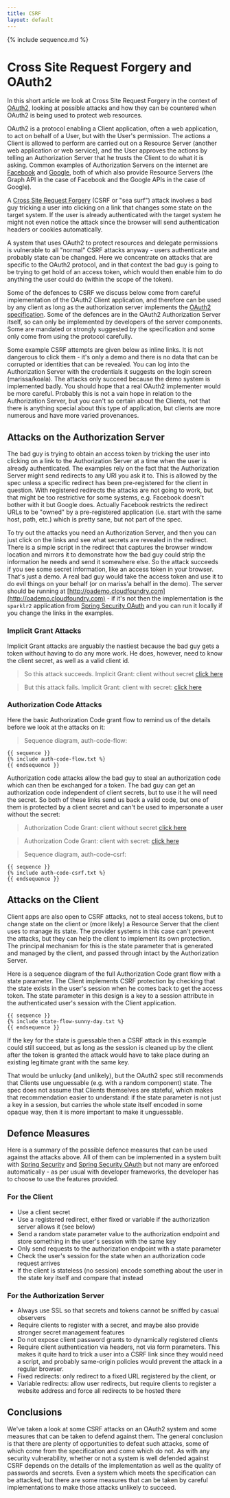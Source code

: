 ```yaml
---
title: CSRF
layout: default
---
```


{% include sequence.md %}

# Cross Site Request Forgery and OAuth2

In this short article we look at Cross Site Request Forgery in the context of [OAuth2](http://en.wikipedia.org/wiki/OAuth#OAuth_2.0), looking at possible attacks and how they can be countered when OAuth2 is being used to protect web resources.  

OAuth2 is a protocol enabling a Client application, often a web application, to act on behalf of a User, but with the User's permission.  The actions a Client is allowed to perform are carried out on a Resource Server (another web application or web service), and the User approves the actions by telling an Authorization Server that he trusts the Client to do what it is asking.  Common examples of Authorization Servers on the internet are [Facebook](http://developers.facebook.com/) and [Google](http://code.google.com/apis/accounts/docs/OAuth2.html), both of which also provide Resource Servers (the Graph API in the case of Facebook and the Google APIs in the case of Google).

A [Cross Site Request Forgery](http://en.wikipedia.org/wiki/Cross-site_request_forgery) (CSRF or "sea surf") attack involves a bad guy tricking a user into clicking on a link that changes some state on the target system.  If the user is already authenticated with the target system he might not even notice the attack since the browser will send authentication headers or cookies automatically.

A system that uses OAuth2 to protect resources and delegate permissions is vulnerable to all "normal" CSRF attacks anyway - users authenticate and probably state can be changed.  Here we concentrate on attacks that are specific to the OAuth2 protocol, and in that context the bad guy is going to be trying to get hold of an access token, which would then enable him to do anything the user could do (within the scope of the token).

Some of the defences to CSRF we discuss below come from careful implementation of the OAuth2 Client application, and therefore can be used by any client as long as the authorization server implements the [OAuth2 specification](http://tools.ietf.org/html/draft-ietf-oauth-v2).  Some of the defences are in the OAuth2 Authorization Server itself, so can only be implemented by developers of the server components.  Some are mandated or strongly suggested by the specification and some only come from using the protocol carefully.

Some example CSRF attempts are given below as inline links.  It is not dangerous to click them - it's only a demo and there is no data that can be corrupted or identities that can be revealed.  You can log into the Authorization Server with the credentials it suggests on the login screen (marissa/koala).  The attacks only succeed because the demo system is implemented badly.  You should hope that a real OAuth2 implementer would be more careful.  Probably this is not a vain hope in relation to the Authorization Server, but you can't so certain about the Clients, not that there is anything special about this type of application, but clients are more numerous and have more varied provenances.

## Attacks on the Authorization Server

The bad guy is trying to obtain an access token by tricking the user into clicking on a link to the Authorization Server at a time when the user is already authenticated.  The examples rely on the fact that the Authorization Server might send redirects to any URI you ask it to.  This is allowed by the spec unless a specific redirect has been pre-registered for the client in question.  With registered redirects the attacks are not going to work, but that might be too restrictive for some systems, e.g. Facebook doesn't bother with it but Google does.  Actually Facebook restricts the redirect URLs to be "owned" by a pre-registered application (i.e. start with the same host, path, etc.) which is pretty sane, but not part of the spec.

To try out the attacks you need an Authorization Server, and then you can just click on the links and see what secrets are revealed in the redirect.  There is a simple script in the redirect that captures the browser window location and mirrors it to demonstrate how the bad guy could strip the information he needs and send it somewhere else.  So the attack succeeds if you see some secret information, like an access token in your browser.  That's just a demo.  A real bad guy would take the access token and use it to do evil things on your behalf (or on mariss'a behalf in the demo). The server should be running at [http://oademo.cloudfoundry.com](http://oademo.cloudfoundry.com) - if it's not then the implementation is the `sparklr2` application from [Spring Security OAuth](http://github.com/SpringSource/spring-security-oauth) and you can run it locally if you change the links in the examples.

### Implicit Grant Attacks

Implicit Grant attacks are arguably the nastiest because the bad guy gets a token without having to do any more work.  He does, however, need to know the client secret, as well as a valid client id. 

> So this attack succeeds.  Implicit Grant: client without secret [click here](http://oademo.cloudfoundry.com/oauth/authorize?response_type=token&client_id=my-trusted-client&redirect_uri=http://dsyer.github.com/spring-security-oauth/attack.html&scope=read)

> But this attack fails.  Implicit Grant: client with secret: [click here](http://oademo.cloudfoundry.com/oauth/authorize?response_type=token&client_id=my-trusted-client-with-secret&redirect_uri=http://dsyer.github.com/spring-security-oauth/attack.html&scope=read)

### Authorization Code Attacks

Here the basic Authorization Code grant flow to remind us of the
details before we look at the attacks on it:

> Sequence diagram, auth-code-flow:

    {{ sequence }}
    {% include auth-code-flow.txt %}
    {{ endsequence }}

Authorization code attacks allow the bad guy to steal an authorization code which can then be exchanged for a token.  The bad guy can get an authorization code independent of client secrets, but to use it he will need the secret.  So both of these links send us back a valid code, but one of them is protected by a client secret and can't be used to impersonate a user without the secret:

> Authorization Code Grant: client without secret [click here](http://oademo.cloudfoundry.com/oauth/authorize?response_type=code&client_id=my-trusted-client&redirect_uri=http://dsyer.github.com/spring-security-oauth/attack.html&scope=read)

> Authorization Code Grant: client with secret: [click here](http://oademo.cloudfoundry.com/oauth/authorize?response_type=code&client_id=my-trusted-client-with-secret&redirect_uri=http://dsyer.github.com/spring-security-oauth/attack.html&scope=read)

> Sequence diagram, auth-code-csrf:

    {{ sequence }}
    {% include auth-code-csrf.txt %}
    {{ endsequence }}

## Attacks on the Client

Client apps are also open to CSRF attacks, not to steal access tokens, but to change state on the client or (more likely) a Resource Server that the client uses to manage its state.  The provider systems in this case can't prevent the attacks, but they can help the client to implement its own protection.  The principal mechanism for this is the state parameter that is generated and managed by the client, and passed through intact by the Authorization Server.

Here is a sequence diagram of the full Authorization Code grant flow with a state parameter.  The Client implements CSRF protection by checking that the state exists in the user's session when he comes back to get the access token.  The state parameter in this design is a key to a session attribute in the authenticated user's session with the Client application.

    {{ sequence }}
    {% include state-flow-sunny-day.txt %}
    {{ endsequence }}

If the key for the state is guessable then a CSRF attack in this example could still succeed, but as long as the session is cleaned up by the client after the token is granted the attack would have to take place during an existing legitimate grant with the same key.

That would be unlucky (and unlikely), but the OAuth2 spec still recommends that Clients use unguessable (e.g. with a random component) state.  The spec does not assume that Clients themselves are stateful, which makes that recommendation easier to understand: if the state parameter is not just a key in a session, but carries the whole state itself encoded in some opaque way, then it is more important to make it unguessable.

## Defence Measures

Here is a summary of the possible defence measures that can be used against the attacks above.  All of them can be implemented in a system built with [Spring Security](http://git.springsource.org/spring-security/spring-security) and [Spring Security OAuth](http://github.com/SpringSource/spring-security-oauth) but not many are enforced automatically - as per usual with developer frameworks, the developer has to choose to use the features provided.

### For the Client
* Use a client secret
* Use a registered redirect, either fixed or variable if the authorization server allows it (see below)
* Send a random state parameter value to the authorization endpoint and store something in the user's session with the same key
* Only send requests to the authorization endpoint with a state parameter
* Check the user's session for the state when an authorization code request arrives
* If the client is stateless (no session) encode something about the user in the state key itself and compare that instead

### For the Authorization Server
* Always use SSL so that secrets and tokens cannot be sniffed by casual observers
* Require clients to register with a secret, and maybe also provide stronger secret management features
* Do not expose client password grants to dynamically registered clients
* Require client authentication via headers, not via form parameters.  This makes it quite hard to trick a user into a CSRF link since they would need a script, and probably same-origin policies would prevent the attack in a regular browser.
* Fixed redirects: only redirect to a fixed URL registered by the client, or
* Variable redirects: allow user redirects, but require clients to register a website address and force all redirects to be hosted there

## Conclusions

We've taken a look at some CSRF attacks on an OAuth2 system and some measures that can be taken to defend against them.  The general conclusion is that there are plenty of opportunities to defeat such attacks, some of which come from the specification and come which do not.  As with any security vulnerability, whether or not a system is well defended against CSRF depends on the details of the implementation as well as the quality of passwords and secrets.  Even a system which meets the specification can be attacked, but there are some measures that can be taken by careful implementations to make those attacks unlikely to succeed.
